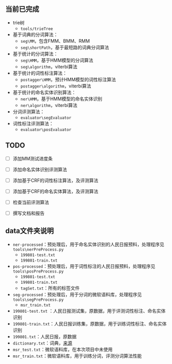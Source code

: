 ## 当前已完成

* trie树
  * `tools/trieTree`
* 基于词典的分词算法：
  * `seg\MM`，包含FMM、BMM、RMM
  * `seg\shortPath`，基于最短路的词典分词算法
* 基于统计的分词算法：
  * `seg\HMM`，基于HMM模型的分词算法
  * `seg\algorithm`，viterbi算法
* 基于统计的词性标注算法：
  * `postagger\HMM`，预计HMM模型的词性标注算法
  * `postagger\algorithm`，viterbi算法
* 基于统计的命名实体识别算法：
  * `ner\HMM`，基于HMM模型的命名实体识别
  * `ner\algorithm`，viterbi算法
* 分词评测算法：
  * `evaluator\segEvaluator`
* 词性标注评测算法：
  * `evaluator\posEvaluator`



## TODO

- [ ] 添加MM测试进度条
- [ ] 添加命名实体识别评测算法
- [ ] 添加基于CRF的词性标注算法，及评测算法
- [ ] 添加基于CRF的命名实体算法，及评测算法
- [ ] 检查当前评测算法
- [ ] 撰写文档和报告





## data文件夹说明

* `ner-processed`：预处理后，用于命名实体识别的人民日报预料，处理程序见`tools\nerPreProcess.py`
  * `199801-test.txt`
  * `199801-train.txt`
* `pos-processed`：预处理后，用于词性标注的人民日报预料，处理程序见`tools\posPreProcess.py`
  * `199801-test.txt`
  * `199801-train.txt`
  * `tagSet.txt`：所有的标签文件
* `seg-processed`：预处理后，用于分词的微软语料库，处理程序见`tools\segPreProcess.py`
  * `msr_train.txt`
* `199801-test.txt` ：人民日报测试集，原数据，用于评测词性标注、命名实体识别
* `199801-train.txt`：人民日报训练集，原数据，用于训练词性标注、命名实体识别
* `199801.txt`：人民日报，原数据
* `dictionary.txt`：词典，[来源](https://github.com/0612800232/HanLP/blob/master/data/dictionary/CoreNatureDictionary.mini.txt)
* `msr_test.txt`：微软语料库，在本次项目中未使用
* `msr_train.txt`：微软语料库，用于训练分词，评测分词算法性能

